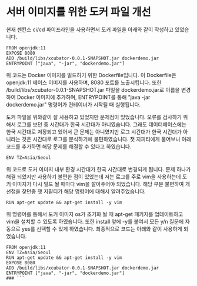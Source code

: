 # 서버 이미지를 위한 도커 파일 개선

현재 젠킨스 ci/cd 파이프라인을 사용하면서 도커 파일을 아래와 같이 작성하고 있었습니다.

```
FROM openjdk:11
EXPOSE 8080
ADD /build/libs/xcubator-0.0.1-SNAPSHOT.jar dockerdemo.jar
ENTRYPOINT ["java", "-jar", "dockerdemo.jar"]

```

위 코드는 Docker 이미지를 빌드하기 위한 Dockerfile입니다. 이 Dockerfile은 openjdk:11 베이스 이미지를 사용하며, 8080 포트를 노출시킵니다. 또한 /build/libs/xcubator-0.0.1-SNAPSHOT.jar 파일을 dockerdemo.jar로 이름을 변경하여 Docker 이미지에 추가하며, ENTRYPOINT를 통해 "java -jar dockerdemo.jar" 명령어가 컨테이너가 시작될 때 실행됩니다.

도커 파일을 위와같이 잘 사용하고 있었지만 문제점이 있었습니다. 오류를 검사하기 위해서 로그를 보던 중 시간대가 한국 시간대가 아니였습니다. 그래도 데이터베이스에는 한국 시간대로 저장되고 있어서 큰 문제는 아니였지만 로그 시간대가 한국 시간대가 아니라는 것은 시간대로 로그를 분석하기에 불편하였습니다. 챗 지피티에게 물어보니 아래 코드를 추가하면 해당 문제를 해결할 수 있다고 하였습니다.

```
ENV TZ=Asia/Seoul

```

위 코드로 도커 이미지 내부 환경 시간대가 한국 시간대로 변경되게 됩니다. 문제 하나가 해결 되었지만 사용하기 불편한 점이 있었는데 저는 로그를 주로 vim을 사용하는데 도커 이미지가 다시 빌드 될 때마다 vim을 깔아주어야 되었습니다. 해당 부분 불편하여 개선점을 찾던중 챗 지핕티가 해당 명령어에 대해서 알려주었습니다.

```
RUN apt-get update && apt-get install -y vim

```

위 명령어를 통해서 도커 이미지 os가 초기화 될 때 apt-get 패키지를 업데이트하고 vim을 설치할 수 있도록 하였습니다. 또한 install 앞에 -y를 붙여서 모든 y/n 질문에 자동으로 yes를 선택할 수 있게 하였습니다. 최종적으로 코드는 아래와 같이 사용하게 되었습니다.

```
FROM openjdk:11
ENV TZ=Asia/Seoul
RUN apt-get update && apt-get install -y vim
EXPOSE 8080
ADD /build/libs/xcubator-0.0.1-SNAPSHOT.jar dockerdemo.jar
ENTRYPOINT ["java", "-jar", "dockerdemo.jar"]
### ```
```